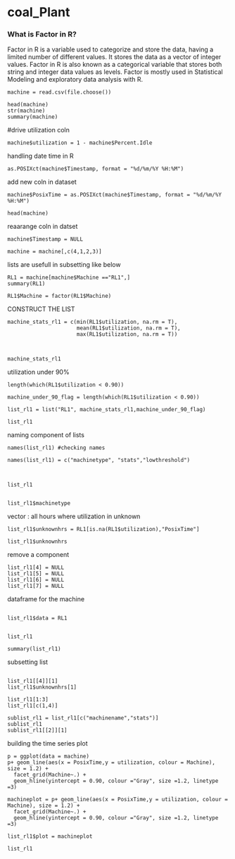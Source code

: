 # coal_Plant

### What is Factor in R?
Factor in R is a variable used to categorize and store the data, having a limited number of different values. It stores the data as a vector of integer values. Factor in R is also known as a categorical variable that stores both string and integer data values as levels. 
Factor is mostly used in Statistical Modeling and exploratory data analysis with R.


```
machine = read.csv(file.choose())

head(machine)
str(machine)
summary(machine)
```
#drive utilization coln
```
machine$utilization = 1 - machine$Percent.Idle
```
handling date time in R
```
as.POSIXct(machine$Timestamp, format = "%d/%m/%Y %H:%M")
```


add new coln in dataset
```
machine$PosixTime = as.POSIXct(machine$Timestamp, format = "%d/%m/%Y %H:%M")

head(machine)
```
reaarange coln in datset
```
machine$Timestamp = NULL

machine = machine[,c(4,1,2,3)]
```
lists are usefull in subsetting like below

```
RL1 = machine[machine$Machine =="RL1",]
summary(RL1)

RL1$Machine = factor(RL1$Machine)

```
CONSTRUCT THE LIST
```
machine_stats_rl1 = c(min(RL1$utilization, na.rm = T),
                      mean(RL1$utilization, na.rm = T),
                      max(RL1$utilization, na.rm = T))



machine_stats_rl1
```
utilization under 90%
```
length(which(RL1$utilization < 0.90))

machine_under_90_flag = length(which(RL1$utilization < 0.90))

list_rl1 = list("RL1", machine_stats_rl1,machine_under_90_flag)

list_rl1

```
naming component of lists
```
names(list_rl1) #checking names

names(list_rl1) = c("machinetype", "stats","lowthreshold")



list_rl1


list_rl1$machinetype
```

vector : all hours where utilization in unknown
```
list_rl1$unknownhrs = RL1[is.na(RL1$utilization),"PosixTime"]

list_rl1$unknownhrs
```
remove a component
```
list_rl1[4] = NULL
list_rl1[5] = NULL
list_rl1[6] = NULL
list_rl1[7] = NULL
```
dataframe for the machine
```

list_rl1$data = RL1


list_rl1

summary(list_rl1)
```
subsetting list

```

list_rl1[[4]][1]
list_rl1$unknownhrs[1]

list_rl1[1:3]
list_rl1[c(1,4)]

sublist_rl1 = list_rl1[c("machinename","stats")]
sublist_rl1 
sublist_rl1[[2]][1]

```
building the time series plot
```
p = ggplot(data = machine)
p+ geom_line(aes(x = PosixTime,y = utilization, colour = Machine), size = 1.2) + 
  facet_grid(Machine~.) + 
  geom_hline(yintercept = 0.90, colour ="Gray", size =1.2, linetype =3)

machineplot = p+ geom_line(aes(x = PosixTime,y = utilization, colour = Machine), size = 1.2) + 
  facet_grid(Machine~.) + 
  geom_hline(yintercept = 0.90, colour ="Gray", size =1.2, linetype =3)

list_rl1$plot = machineplot

list_rl1
```
